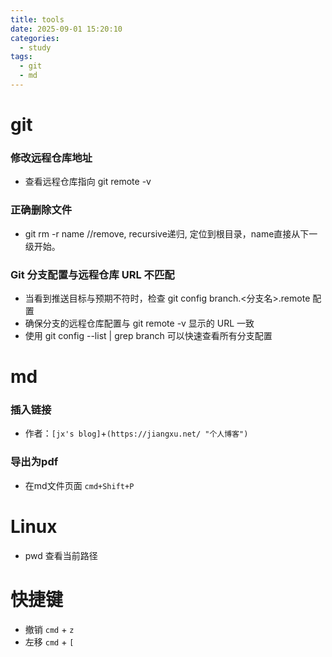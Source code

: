 ```yaml
---
title: tools
date: 2025-09-01 15:20:10
categories:
  - study
tags:
  - git
  - md
---
```

# git 
### 修改远程仓库地址
- 查看远程仓库指向
git remote -v

### 正确删除文件
- git rm -r name //remove, recursive递归, 定位到根目录，name直接从下一级开始。
### Git 分支配置与远程仓库 URL 不匹配
- 当看到推送目标与预期不符时，检查 git config branch.<分支名>.remote 配置
- 确保分支的远程仓库配置与 git remote -v 显示的 URL 一致
- 使用 git config --list | grep branch 可以快速查看所有分支配置


# md
### 插入链接
- 作者：``[jx's blog]``+``(https://jiangxu.net/ "个人博客")``

### 导出为pdf
- 在md文件页面 ```cmd+Shift+P```
# Linux
- pwd 查看当前路径

# 快捷键
- 撤销 ```cmd``` + ```z```
- 左移 ```cmd``` + ```[```
